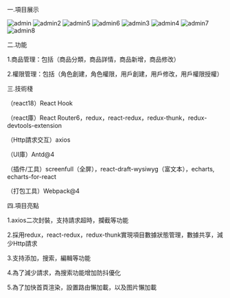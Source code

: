 一.項目展示

![admin](https://user-images.githubusercontent.com/106876072/190066930-cd3a0f6f-104a-4065-a7a3-b5cf0690b2aa.jpg)
![admin2](https://user-images.githubusercontent.com/106876072/190066940-e08952bc-b73a-4c5e-b4d0-4f46202b8cc9.jpg)
![admin5](https://user-images.githubusercontent.com/106876072/190066969-fcf64d56-5cdf-4058-ac5a-4e9715936c30.jpg)
![admin6](https://user-images.githubusercontent.com/106876072/190066975-8470110b-1f9e-44d2-82e9-169f3958cadc.jpg)
![admin3](https://user-images.githubusercontent.com/106876072/190067022-f394b4af-89f8-4381-8235-34d11ae15f50.jpg)
![admin4](https://user-images.githubusercontent.com/106876072/190067032-2ccbdac4-5e4f-47dc-9aae-6f4b4fa8437d.jpg)
![admin7](https://user-images.githubusercontent.com/106876072/190067054-aa41f20d-c51a-461e-aff6-a0ec0904205a.jpg)
![admin8](https://user-images.githubusercontent.com/106876072/190067081-47121b73-f557-4dd3-86b5-106c923b3df9.jpg)


二.功能

1.商品管理：包括（商品分類，商品詳情，商品新增，商品修改）

2.權限管理：包括（角色創建，角色權限，用戶創建，用戶修改，用戶權限授權）


三.技術棧

（react18）React Hook

（react庫）React Router6，redux，react-redux，redux-thunk，redux-devtools-extension

（Http請求交互）axios

（UI庫）Antd@4

（插件/工具）screenfull（全屏），react-draft-wysiwyg（富文本），echarts, echarts-for-react

（打包工具）Webpack@4


四.項目亮點

1.axios二次封裝，支持請求超時，攔截等功能

2.採用redux，react-redux，redux-thunk實現項目數據狀態管理，數據共享，減少Http請求

3.支持添加，搜索，編輯等功能

4.為了減少請求，為搜索功能增加防抖優化

5.為了加快首頁渲染，設置路由懶加載，以及图片懶加載

